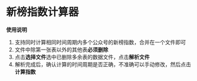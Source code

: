 # 新榜指数计算器
**使用说明**
1. 支持同时计算相同时间周期内多个公众号的新榜指数，合并在一个文件即可
2. 文件中除第一张表以外的其他表<strong>必须删除</strong>
3. 点击<strong>选择文件</strong>选中已删除多余表的数据文件，点击<strong>解析文件</strong>
4. 解析完成后，确认计算的时间周期是否正确，不准确可以手动修改，然后点击<strong>计算指数</strong>